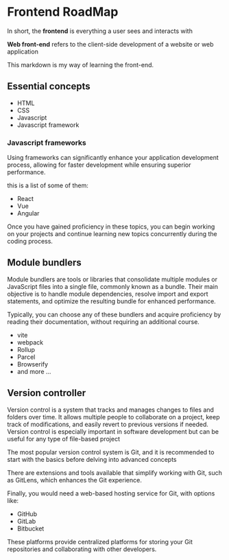 <h1> Frontend RoadMap </h1>
In short, the <strong>frontend</strong> is everything a user sees and interacts with

<strong>Web front-end</strong> refers to the client-side development of a website or web application

This markdown is my way of learning the front-end.

<!-- <h2> What is prerequisite  </h2>

these are some of the essential concepts which you should know:

<ul>
  <li>what is programming language</li>
  <li>compiler vs interpreter</li>
  <li>Internet and protocols</li>
  <li>HTTP and HTTPS</li>
  <li>IP</li>
</ul> -->

<h2> Essential concepts </h2>
<ul>
  <li>HTML</li>
  <li>CSS</li>
  <li>Javascript</li>
  <li>Javascript framework</li>
</ul>

<h3>Javascript frameworks</h3>
Using frameworks can significantly enhance your application development process, allowing for faster development while ensuring superior performance.

this is a list of some of them:
<ul>
  <li>React</li>
  <li>Vue</li>
  <li>Angular</li>
</ul>

Once you have gained proficiency in these topics, you can begin working on your projects and continue learning new topics concurrently during the coding process.

<h2>Module bundlers</h2>
Module bundlers are tools or libraries that consolidate multiple modules or JavaScript files into a single file, commonly known as a bundle. Their main objective is to handle module dependencies, resolve import and export statements, and optimize the resulting bundle for enhanced performance.

Typically, you can choose any of these bundlers and acquire proficiency by reading their documentation, without requiring an additional course.

<ul>
  <li>vite</li>
  <li>webpack</li>
  <li>Rollup</li>
  <li>Parcel</li>
  <li>Browserify</li>
  <li>and more ...</li>
</ul>

<h2>Version controller</h2>

Version control is a system that tracks and manages changes to files and folders over time. It allows multiple people to collaborate on a project, keep track of modifications, and easily revert to previous versions if needed. Version control is especially important in software development but can be useful for any type of file-based project

The most popular version control system is Git, and it is recommended to start with the basics before delving into advanced concepts

There are extensions and tools available that simplify working with Git, such as GitLens, which enhances the Git experience.

Finally, you would need a web-based hosting service for Git, with options like:

<ul>
  <li>GitHub</li>
  <li>GitLab</li>
  <li>Bitbucket</li>
</ul>

These platforms provide centralized platforms for storing your Git repositories and collaborating with other developers.
